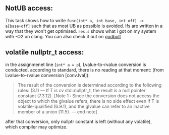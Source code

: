 ## NotUB access:

This task shows how to write `func(int* a, int base, int off) -> a[base+off]` such that as most UB as possible is avoided. Ifs are written in a way that they won't get optimised. `res.s` shows what i got on my system with -O2 on clang. You can also check it out on [godbolt](https://godbolt.org/z/nobb3x8vG)

## volatile nullptr_t access:

in the assignmenet line (`int* a = p`), Lvalue-to-rvalue conversion is conducted. according to standard, there is no reading at that moment: (from Lvalue-to-rvalue conversion [conv.lval]):

> The result of the conversion is determined according to the following rules:
(3.1) — If T is cv std::nullptr_t, the result is a null pointer constant (7.3.12).
[Note 1 : Since the conversion does not access the object to which the glvalue refers, there is no side effect even
if T is volatile-qualified (6.9.1), and the glvalue can refer to an inactive member of a union (11.5). — end note]

after that conversion, only nullptr constant is left (without any volatile), which compiler may optimize.
